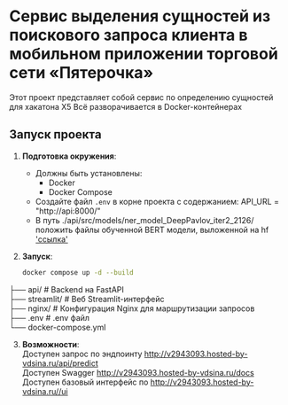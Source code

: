 # Сервис выделения сущностей из поискового запроса клиента в мобильном приложении торговой сети «Пятерочка»
Этот проект представляет собой сервис по определению сущностей для хакатона X5
Всё разворачивается в Docker-контейнерах
## Запуск проекта
1. **Подготовка окружения**:
   - Должны быть установлены:
     - Docker
     - Docker Compose
   - Создайте файл `.env` в корне проекта c содержанием: API_URL = "http://api:8000/"
   - В путь ./api/src/models/ner_model_DeepPavlov_iter2_2126/ положить файлы обученной
     BERT модели, выложенной на hf ['ссылка'](https://huggingface.co/MegaLDN/rubert-finetune-goods_NER)

2. **Запуск**:
   ```bash
   docker compose up -d --build

├── api/            # Backend на FastAPI  
├── streamlit/      # Веб Streamlit-интерфейс  
├── nginx/          # Конфигурация Nginx для маршрутизации запросов  
├── .env            # .env файл  
└── docker-compose.yml  

3. **Возможности**:  
Доступен запрос по эндпоинту  http://v2943093.hosted-by-vdsina.ru/api/predict  
Доступен Swagger http://v2943093.hosted-by-vdsina.ru/docs  
Доступен базовый интерфейс по http://v2943093.hosted-by-vdsina.ru//ui  
